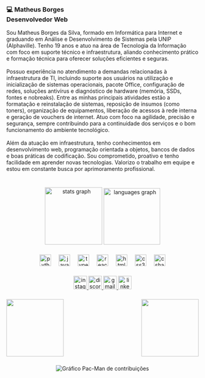 <h3 align="left"> 💻 Matheus Borges<br><strong>Desenvolvedor Web</strong></h3>

<p align="left">
Sou Matheus Borges da Silva, formado em Informática para Internet e graduando em Análise e Desenvolvimento de Sistemas pela UNIP (Alphaville). Tenho 19 anos e atuo na área de Tecnologia da Informação com foco em suporte técnico e infraestrutura, aliando conhecimento prático e formação técnica para oferecer soluções eficientes e seguras.<br><br>
Possuo experiência no atendimento a demandas relacionadas à infraestrutura de TI, incluindo suporte aos usuários na utilização e inicialização de sistemas operacionais, pacote Office, configuração de redes, soluções antivírus e diagnóstico de hardware (memória, SSDs, fontes e nobreaks). Entre as minhas principais atividades estão a formatação e reinstalação de sistemas, reposição de insumos (como toners), organização de equipamentos, liberação de acessos à rede interna e geração de vouchers de internet. Atuo com foco na agilidade, precisão e segurança, sempre contribuindo para a continuidade dos serviços e o bom funcionamento do ambiente tecnológico.<br><br>
Além da atuação em infraestrutura, tenho conhecimentos em desenvolvimento web, programação orientada a objetos, bancos de dados e boas práticas de codificação. Sou comprometido, proativo e tenho facilidade em aprender novas tecnologias. Valorizo o trabalho em equipe e estou em constante busca por aprimoramento profissional.
</p>

###

<br clear="both">

<div align="center">
  <img src="https://github-readme-stats.vercel.app/api?username=matheusborge7&hide_title=false&hide_rank=false&show_icons=true&include_all_commits=true&count_private=true&disable_animations=false&theme=chartreuse-dark&locale=pt-br&hide_border=true" height="150" alt="stats graph" />
  <img src="https://github-readme-stats.vercel.app/api/top-langs?username=matheusborge7&locale=pt-br&hide_title=false&layout=compact&card_width=320&langs_count=5&theme=highcontrast&hide_border=true&custom_title=Linguagens%20Mais%20Utilizadas:" height="148" alt="languages graph" />
</div>

###

<div align="center">
  <img src="https://cdn.jsdelivr.net/gh/devicons/devicon/icons/python/python-original.svg" height="30" alt="python logo" />
  <img width="12" />
  <img src="https://cdn.jsdelivr.net/gh/devicons/devicon/icons/javascript/javascript-original.svg" height="30" alt="javascript logo" />
  <img width="12" />
  <img src="https://cdn.jsdelivr.net/gh/devicons/devicon/icons/typescript/typescript-original.svg" height="30" alt="typescript logo" />
  <img width="12" />
  <img src="https://cdn.jsdelivr.net/gh/devicons/devicon/icons/react/react-original.svg" height="30" alt="react logo" />
  <img width="12" />
  <img src="https://cdn.jsdelivr.net/gh/devicons/devicon/icons/html5/html5-original.svg" height="30" alt="html5 logo" />
  <img width="12" />
  <img src="https://cdn.jsdelivr.net/gh/devicons/devicon/icons/css3/css3-original.svg" height="30" alt="css3 logo" />
  <img width="12" />
  <img src="https://cdn.jsdelivr.net/gh/devicons/devicon/icons/csharp/csharp-original.svg" height="30" alt="csharp logo" />
</div>

###

<div align="center">
  <a href="https://www.instagram.com/mborgez/" target="_blank">
    <img src="https://img.shields.io/static/v1?message=Instagram&logo=instagram&label=&color=E4405F&logoColor=white&labelColor=&style=for-the-badge" height="35" alt="instagram logo" />
  </a>
  <a href="https://discord.com/channels/@matheusborgesz🧪" target="_blank">
    <img src="https://img.shields.io/static/v1?message=Discord&logo=discord&label=&color=7289DA&logoColor=white&labelColor=&style=for-the-badge" height="35" alt="discord logo" />
  </a>
  <a href="https://mail.google.com/mail/u/0/?tab=rm&ogbl#inbox" target="_blank">
    <img src="https://img.shields.io/static/v1?message=Gmail&logo=gmail&label=&color=D14836&logoColor=white&labelColor=&style=for-the-badge" height="35" alt="gmail logo" />
  </a>
  <a href="https://www.linkedin.com/in/matheus-borges-134865329/" target="_blank">
    <img src="https://img.shields.io/static/v1?message=LinkedIn&logo=linkedin&label=&color=0077B5&logoColor=white&labelColor=&style=for-the-badge" height="35" alt="linkedin logo" />
  </a>
</div>

###

<img align="left" height="150" src="https://media4.giphy.com/media/v1.Y2lkPTc5MGI3NjExMWNtY250cG1kb2Mzamd4cHJtZTY0NmsweWZ1Yno2NXdhZ3UycmMyaiZlcD12MV9pbnRlcm5hbF9naWZfYnlfaWQmY3Q9Zw/aDS8SjVtS3Mwo/giphy.gif" />

<img align="right" height="150" src="https://media2.giphy.com/media/v1.Y2lkPTc5MGI3NjExYWx2d29sZ3IwZDFzZmo2YmVuMWMwbzFjazU5cjIydnl4bGZkc3NtMSZlcD12MV9pbnRlcm5hbF9naWZfYnlfaWQmY3Q9Zw/11JTxkrmq4bGE0/giphy.gif" />

<br clear="both">

###

<!-- 🎮 Gráfico Pac-Man -->

<p align="center">
  <picture>
    <source media="(prefers-color-scheme: dark)" srcset="https://raw.githubusercontent.com/matheusborge7/matheusborge7/output/pacman-contribution-graph-dark.svg">
    <source media="(prefers-color-scheme: light)" srcset="https://raw.githubusercontent.com/matheusborge7/matheusborge7/output/pacman-contribution-graph.svg">
    <img alt="Gráfico Pac-Man de contribuições" src="https://raw.githubusercontent.com/matheusborge7/matheusborge7/output/pacman-contribution-graph.svg">
  </picture>
</p>
